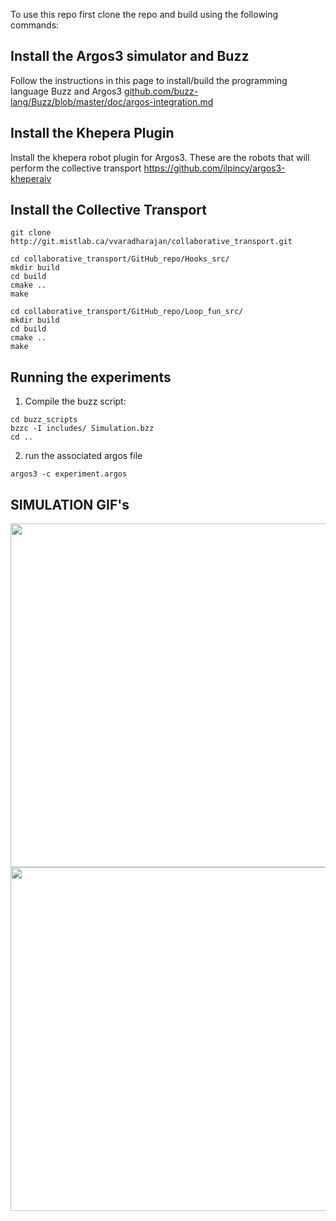 To use this repo first clone the repo and build using the following commands: 

## Install the Argos3 simulator and Buzz
Follow the instructions in this page to install/build the programming language Buzz and Argos3 [github.com/buzz-lang/Buzz/blob/master/doc/argos-integration.md](https://github.com/buzz-lang/Buzz/blob/master/doc/argos-integration.md)

## Install the Khepera Plugin 
Install the khepera robot plugin for Argos3. These are the robots that will perform the collective transport
https://github.com/ilpincy/argos3-kheperaiv

## Install the Collective Transport

```
git clone http://git.mistlab.ca/vvaradharajan/collaborative_transport.git

cd collaborative_transport/GitHub_repo/Hooks_src/
mkdir build
cd build
cmake ..
make 

cd collaborative_transport/GitHub_repo/Loop_fun_src/
mkdir build
cd build
cmake ..
make 
```
## Running the experiments


1. Compile the buzz script:

```
cd buzz_scripts
bzzc -I includes/ Simulation.bzz
cd ..
```
2. run the associated argos file 
```
argos3 -c experiment.argos
```

## SIMULATION GIF's
<p align="center">
  <img src="https://git.mistlab.ca/vvaradharajan/collaborative_transport/-/raw/master/videos/25.gif?ref_type=heads" width="550"/>
  <img src="https://git.mistlab.ca/vvaradharajan/collaborative_transport/-/raw/master/videos/50.gif?ref_type=heads" width="550"/>
</p>

